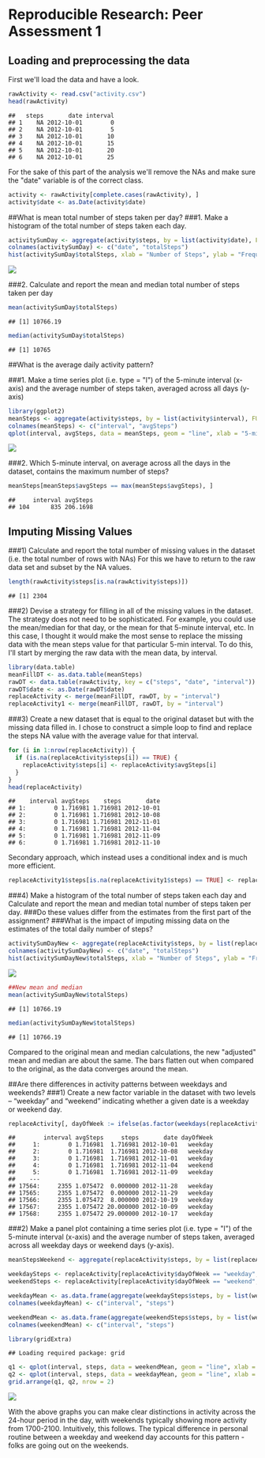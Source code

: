# Reproducible Research: Peer Assessment 1


## Loading and preprocessing the data
First we'll load the data and have a look.

```r
rawActivity <- read.csv("activity.csv")
head(rawActivity)
```

```
##   steps       date interval
## 1    NA 2012-10-01        0
## 2    NA 2012-10-01        5
## 3    NA 2012-10-01       10
## 4    NA 2012-10-01       15
## 5    NA 2012-10-01       20
## 6    NA 2012-10-01       25
```

For the sake of this part of the analysis we'll remove the NAs and make sure the "date" variable is of the correct class.

```r
activity <- rawActivity[complete.cases(rawActivity), ]
activity$date <- as.Date(activity$date)
```

##What is mean total number of steps taken per day?
###1. Make a histogram of the total number of steps taken each day.

```r
activitySumDay <- aggregate(activity$steps, by = list(activity$date), FUN = sum)
colnames(activitySumDay) <- c("date", "totalSteps")
hist(activitySumDay$totalSteps, xlab = "Number of Steps", ylab = "Frequency", main = "Histogram of Number of Steps By Day", breaks = 26, col = c("blue"))
```

![](PA1_template_files/figure-html/unnamed-chunk-3-1.png) 

###2. Calculate and report the mean and median total number of steps taken per day

```r
mean(activitySumDay$totalSteps)
```

```
## [1] 10766.19
```

```r
median(activitySumDay$totalSteps)
```

```
## [1] 10765
```

##What is the average daily activity pattern?

###1. Make a time series plot (i.e. type = "l") of the 5-minute interval (x-axis) and the average number of steps taken, averaged across all days (y-axis)

```r
library(ggplot2)
meanSteps <- aggregate(activity$steps, by = list(activity$interval), FUN = mean)
colnames(meanSteps) <- c("interval", "avgSteps")
qplot(interval, avgSteps, data = meanSteps, geom = "line", xlab = "5-min Interval", ylab = "Average Number of Steps")
```

![](PA1_template_files/figure-html/unnamed-chunk-5-1.png) 

###2. Which 5-minute interval, on average across all the days in the dataset, contains the maximum number of steps?

```r
meanSteps[meanSteps$avgSteps == max(meanSteps$avgSteps), ]
```

```
##     interval avgSteps
## 104      835 206.1698
```

## Imputing Missing Values
###1) Calculate and report the total number of missing values in the dataset (i.e. the total number of rows with NAs)
For this we have to return to the raw data set and subset by the NA values.

```r
length(rawActivity$steps[is.na(rawActivity$steps)])
```

```
## [1] 2304
```

###2) Devise a strategy for filling in all of the missing values in the dataset. The strategy does not need to be sophisticated. For example, you could use the mean/median for that day, or the mean for that 5-minute interval, etc.
In this case, I thought it would make the most sense to replace the missing data with the mean steps value for that particular 
5-min interval.  To do this, I'll start by merging the raw data with the mean data, by interval.

```r
library(data.table)
meanFillDT <- as.data.table(meanSteps)
rawDT <- data.table(rawActivity, key = c("steps", "date", "interval"))
rawDT$date <- as.Date(rawDT$date)
replaceActivity <- merge(meanFillDT, rawDT, by = "interval")
replaceActivity1 <- merge(meanFillDT, rawDT, by = "interval")
```


###3) Create a new dataset that is equal to the original dataset but with the missing data filled in.
I chose to construct a simple loop to find and replace the steps NA value with the average value for that interval.

```r
for (i in 1:nrow(replaceActivity)) {
  if (is.na(replaceActivity$steps[i]) == TRUE) {
    replaceActivity$steps[i] <- replaceActivity$avgSteps[i]
  }
}
head(replaceActivity)
```

```
##    interval avgSteps    steps       date
## 1:        0 1.716981 1.716981 2012-10-01
## 2:        0 1.716981 1.716981 2012-10-08
## 3:        0 1.716981 1.716981 2012-11-01
## 4:        0 1.716981 1.716981 2012-11-04
## 5:        0 1.716981 1.716981 2012-11-09
## 6:        0 1.716981 1.716981 2012-11-10
```

Secondary approach, which instead uses a conditional index and is much more efficient. 

```r
replaceActivity1$steps[is.na(replaceActivity1$steps) == TRUE] <- replaceActivity1$avgSteps[is.na(replaceActivity1$steps) == TRUE]
```
###4) Make a histogram of the total number of steps taken each day and Calculate and report the mean and median total number of steps taken per day. 
###Do these values differ from the estimates from the first part of the assignment? 
###What is the impact of imputing missing data on the estimates of the total daily number of steps?

```r
activitySumDayNew <- aggregate(replaceActivity$steps, by = list(replaceActivity$date), FUN = sum)
colnames(activitySumDayNew) <- c("date", "totalSteps")
hist(activitySumDayNew$totalSteps, xlab = "Number of Steps", ylab = "Frequency", main = "Histogram of Number of Steps By Day", breaks = 26, col = "blue")
```

![](PA1_template_files/figure-html/unnamed-chunk-11-1.png) 

```r
##New mean and median
mean(activitySumDayNew$totalSteps)
```

```
## [1] 10766.19
```

```r
median(activitySumDayNew$totalSteps)
```

```
## [1] 10766.19
```

Compared to the original mean and median calculations, the new "adjusted" mean and median are about the same. The bars flatten out when compared to the original, as the data converges around the mean.

##Are there differences in activity patterns between weekdays and weekends?
###1) Create a new factor variable in the dataset with two levels – “weekday” and “weekend” indicating whether a given date is a weekday or weekend day.

```r
replaceActivity[, dayOfWeek := ifelse(as.factor(weekdays(replaceActivity$date, abbreviate = TRUE)) %in% c("Sat", "Sun"), "weekend", "weekday")]
```

```
##        interval avgSteps     steps       date dayOfWeek
##     1:        0 1.716981  1.716981 2012-10-01   weekday
##     2:        0 1.716981  1.716981 2012-10-08   weekday
##     3:        0 1.716981  1.716981 2012-11-01   weekday
##     4:        0 1.716981  1.716981 2012-11-04   weekend
##     5:        0 1.716981  1.716981 2012-11-09   weekday
##    ---                                                 
## 17564:     2355 1.075472  0.000000 2012-11-28   weekday
## 17565:     2355 1.075472  0.000000 2012-11-29   weekday
## 17566:     2355 1.075472  8.000000 2012-10-19   weekday
## 17567:     2355 1.075472 20.000000 2012-10-09   weekday
## 17568:     2355 1.075472 29.000000 2012-10-17   weekday
```

###2) Make a panel plot containing a time series plot (i.e. type = "l") of the 5-minute interval (x-axis) and the average number of steps taken, averaged across all weekday days or weekend days (y-axis).

```r
meanStepsWeekend <- aggregate(replaceActivity$steps, by = list(replaceActivity$interval), FUN = mean)

weekdaySteps <- replaceActivity[replaceActivity$dayOfWeek == "weekday", ]
weekendSteps <- replaceActivity[replaceActivity$dayOfWeek == "weekend", ]

weekdayMean <- as.data.frame(aggregate(weekdaySteps$steps, by = list(weekdaySteps$interval), FUN = mean))
colnames(weekdayMean) <- c("interval", "steps")

weekendMean <- as.data.frame(aggregate(weekendSteps$steps, by = list(weekendSteps$interval), FUN = mean))
colnames(weekendMean) <- c("interval", "steps")

library(gridExtra)
```

```
## Loading required package: grid
```

```r
q1 <- qplot(interval, steps, data = weekendMean, geom = "line", xlab = "5-min Interval", ylab = "Average Number of Steps", main = "Weekend Averge Steps by 5-min Interval")
q2 <- qplot(interval, steps, data = weekdayMean, geom = "line", xlab = "5-min Interval", ylab = "Average Number of Steps", main = "Weekday Averge Steps by 5-min Interval")
grid.arrange(q1, q2, nrow = 2)
```

![](PA1_template_files/figure-html/unnamed-chunk-13-1.png) 

With the above graphs you can make clear distinctions in activity across the 24-hour period in the day, with weekends typically showing more activity from 1700-2100. Intuitively, this follows. The typical difference in personal routine between a weekday and weekend day accounts for this pattern - folks are going out on the weekends. 

